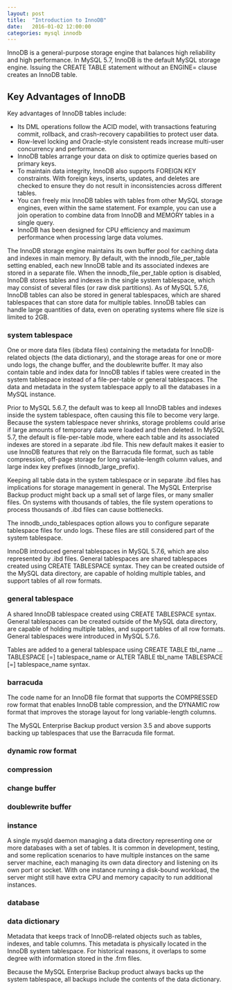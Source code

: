 ```yaml
---
layout: post
title:  "Introduction to InnoDB"
date:   2016-01-02 12:00:00
categories: mysql innodb
---
```


InnoDB is a general-purpose storage engine that balances high reliability and high performance. In MySQL 5.7, InnoDB is the default MySQL storage engine. Issuing the CREATE TABLE statement without an ENGINE= clause creates an InnoDB table. 

## Key Advantages of InnoDB

Key advantages of InnoDB tables include: 

- Its DML operations follow the ACID model, with transactions featuring commit, rollback, and crash-recovery capabilities to protect user data. 
- Row-level locking and Oracle-style consistent reads increase multi-user concurrency and performance. 
- InnoDB tables arrange your data on disk to optimize queries based on primary keys. 
- To maintain data integrity, InnoDB also supports FOREIGN KEY constraints. With foreign keys, inserts, updates, and deletes are checked to ensure they do not result in inconsistencies across different tables. 
- You can freely mix InnoDB tables with tables from other MySQL storage engines, even within the same statement. For example, you can use a join operation to combine data from InnoDB and MEMORY tables in a single query. 
- InnoDB has been designed for CPU efficiency and maximum performance when processing large data volumes. 

The InnoDB storage engine maintains its own buffer pool for caching data and indexes in main memory. By default, with the innodb_file_per_table setting enabled, each new InnoDB table and its associated indexes are stored in a separate file. When the innodb_file_per_table option is disabled, InnoDB stores tables and indexes in the single system tablespace, which may consist of several files (or raw disk partitions). As of MySQL 5.7.6, InnoDB tables can also be stored in general tablespaces, which are shared tablespaces that can store data for multiple tables. InnoDB tables can handle large quantities of data, even on operating systems where file size is limited to 2GB.

### system tablespace

One or more data files (ibdata files) containing the metadata for InnoDB-related objects (the data dictionary), and the storage areas for one or more undo logs, the change buffer, and the doublewrite buffer. It may also contain table and index data for InnoDB tables if tables were created in the system tablespace instead of a file-per-table or general tablespaces. The data and metadata in the system tablespace apply to all the databases in a MySQL instance. 

Prior to MySQL 5.6.7, the default was to keep all InnoDB tables and indexes inside the system tablespace, often causing this file to become very large. Because the system tablespace never shrinks, storage problems could arise if large amounts of temporary data were loaded and then deleted. In MySQL 5.7, the default is file-per-table mode, where each table and its associated indexes are stored in a separate .ibd file. This new default makes it easier to use InnoDB features that rely on the Barracuda file format, such as table compression, off-page storage for long variable-length column values, and large index key prefixes (innodb_large_prefix). 

Keeping all table data in the system tablespace or in separate .ibd files has implications for storage management in general. The MySQL Enterprise Backup product might back up a small set of large files, or many smaller files. On systems with thousands of tables, the file system operations to process thousands of .ibd files can cause bottlenecks. 

The innodb_undo_tablespaces option allows you to configure separate tablespace files for undo logs. These files are still considered part of the system tablespace. 

InnoDB introduced general tablespaces in MySQL 5.7.6, which are also represented by .ibd files. General tablespaces are shared tablespaces created using CREATE TABLESPACE syntax. They can be created outside of the MySQL data directory, are capable of holding multiple tables, and support tables of all row formats. 

### general tablespace

A shared InnoDB tablespace created using CREATE TABLESPACE syntax. General tablespaces can be created outside of the MySQL data directory, are capable of holding multiple tables, and support tables of all row formats. General tablespaces were introduced in MySQL 5.7.6.

Tables are added to a general tablespace using CREATE TABLE tbl_name ... TABLESPACE [=] tablespace_name or ALTER TABLE tbl_name TABLESPACE [=] tablespace_name syntax. 

### barracuda 

The code name for an InnoDB file format that supports the COMPRESSED row format that enables InnoDB table compression, and the DYNAMIC row format that improves the storage layout for long variable-length columns. 

The MySQL Enterprise Backup product version 3.5 and above supports backing up tablespaces that use the Barracuda file format. 

### dynamic row format

### compression

### change buffer

### doublewrite buffer

### instance

A single mysqld daemon managing a data directory representing one or more databases with a set of tables. It is common in development, testing, and some replication scenarios to have multiple instances on the same server machine, each managing its own data directory and listening on its own port or socket. With one instance running a disk-bound workload, the server might still have extra CPU and memory capacity to run additional instances. 

### database

### data dictionary

Metadata that keeps track of InnoDB-related objects such as tables, indexes, and table columns. This metadata is physically located in the InnoDB system tablespace. For historical reasons, it overlaps to some degree with information stored in the .frm files. 

Because the MySQL Enterprise Backup product always backs up the system tablespace, all backups include the contents of the data dictionary. 
